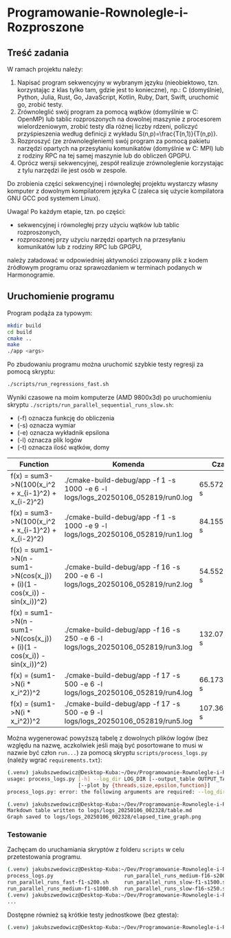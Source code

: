 # Programowanie-Rownolegle-i-Rozproszone


## Treść zadania
W ramach projektu należy:

1. Napisać program sekwencyjny w wybranym języku (nieobiektowo, tzn. korzystając z klas tylko tam, gdzie jest to konieczne), np.: C (domyślnie), Python, Julia, Rust, Go, JavaScript, Kotlin, Ruby, Dart, Swift, uruchomić go, zrobić testy.
2. Zrównoleglić swój program za pomocą wątków (domyślnie w C: OpenMP) lub tablic rozproszonych na dowolnej maszynie z procesorem wielordzeniowym, zrobić testy dla różnej liczby rdzeni, policzyć przyśpieszenia według definicji z wykładu S(n,p)=\frac{T(n,1)}{T(n,p)}.
3. Rozproszyć (ze zrównolegleniem) swój program za pomocą pakietu narzędzi opartych na przesyłaniu komunikatów (domyślnie w C: MPI) lub z rodziny RPC na tej samej maszynie  lub do obliczeń GPGPU. 
4. Oprócz wersji sekwencyjnej, zespół realizuje zrównoleglenie korzystając z tylu narzędzi ile jest osób w zespole.

Do zrobienia części sekwencyjnej i równoległej projektu wystarczy własny komputer z dowolnym kompilatorem języka C (zaleca się użycie kompilatora GNU GCC pod systemem Linux).

Uwaga! Po każdym etapie, tzn. po części:

* sekwencyjnej i równoległej przy użyciu wątków lub tablic rozproszonych, 
* rozproszonej przy użyciu narzędzi opartych na przesyłaniu komunikatów lub z rodziny RPC lub GPGPU,

należy załadować w odpowiedniej aktywności zzipowany plik z kodem źródłowym programu  oraz sprawozdaniem w terminach podanych w Harmonogramie.

## Uruchomienie programu
Program podąża za typowym:
```bash
mkdir build
cd build
cmake ..
make
./app <args>
```
Po zbudowaniu programu można uruchomić szybkie testy regresji za pomocą skryptu:
```bash
./scripts/run_regressions_fast.sh
```
Wyniki czasowe na moim komputerze (AMD 9800x3d) po uruchomieniu skryptu `./scripts/run_parallel_sequential_runs_slow.sh`:
* (-f) oznacza funkcję do obliczenia
* (-s) oznacza wymiar
* (-e) oznacza wykładnik epsilona
* (-l) oznacza plik logów
* (-t) oznacza ilość wątków, domy

| Function | Komenda | Czas |
|----------|-----------------|------------|
| f(x) = sum3->N(100(x_i^2 + x_{i-1}^2) + x_{i-2}^2) | ./cmake-build-debug/app -f 1 -s 1000 -e 6 -l logs/logs_20250106_052819/run0.log | 65.572372 s |
| f(x) = sum3->N(100(x_i^2 + x_{i-1}^2) + x_{i-2}^2) | ./cmake-build-debug/app -f 1 -s 1000 -e 9 -l logs/logs_20250106_052819/run1.log | 84.155852 s |
| f(x) = sum1->N(n - sum1->N(cos(x_j)) + (i)(1 - cos(x_i)) - sin(x_i))^2) | ./cmake-build-debug/app -f 16 -s 200 -e 6 -l logs/logs_20250106_052819/run2.log | 54.552103 s |
| f(x) = sum1->N(n - sum1->N(cos(x_j)) + (i)(1 - cos(x_i)) - sin(x_i))^2) | ./cmake-build-debug/app -f 16 -s 250 -e 6 -l logs/logs_20250106_052819/run3.log | 132.072216 s |
| f(x) = (sum1->N(i * x_i^2))^2 | ./cmake-build-debug/app -f 17 -s 500 -e 6 -l logs/logs_20250106_052819/run4.log | 66.173542 s |
| f(x) = (sum1->N(i * x_i^2))^2 | ./cmake-build-debug/app -f 17 -s 500 -e 9 -l logs/logs_20250106_052819/run5.log | 107.36707 s |

Można wygenerować powyższą tabelę z dowolnych plików logów (bez względu na nazwę, 
aczkolwiek jeśli mają być posortowane to musi w nazwie być człon `run...`) 
za pomocą skryptu `scripts/process_logs.py` (należy wgrać `requirements.txt`):
```bash
(.venv) jakubszwedowicz@Desktop-Kuba:~/Dev/Programowanie-Rownolegle-i-Rozproszone$ python3 scripts/process_logs.py 
usage: process_logs.py [-h] --log_dir LOG_DIR [--output_table OUTPUT_TABLE] [--output_graph OUTPUT_GRAPH] [--graph] [--table]
                       [--plot_by {threads,size,epsilon,function}]
process_logs.py: error: the following arguments are required: --log_dir

(.venv) jakubszwedowicz@Desktop-Kuba:~/Dev/Programowanie-Rownolegle-i-Rozproszone$ python3 scripts/process_logs.py --log_dir logs/logs_20250106_002328 --graph --table --plot_by function
Markdown table written to logs/logs_20250106_002328/table.md
Graph saved to logs/logs_20250106_002328/elapsed_time_graph.png
```

### Testowanie
Zachęcam do uruchamiania skryptów z folderu `scripts` w celu przetestowania programu.
```bash
(.venv) jakubszwedowicz@Desktop-Kuba:~/Dev/Programowanie-Rownolegle-i-Rozproszone$ ls scripts/
process_logs.py                       run_parallel_runs_medium-f16-s200.sh  run_parallel_runs_very_slow-f16-s500.sh  run_regressions_fast.sh
run_parallel_runs_fast-f1-s200.sh     run_parallel_runs_slow-f1-s1500.sh    run_parallel_sequential_runs_fast.sh     utils.sh
run_parallel_runs_medium-f1-s1000.sh  run_parallel_runs_slow-f16-s250.sh    run_parallel_sequential_runs_slow.sh
(.venv) jakubszwedowicz@Desktop-Kuba:~/Dev/Programowanie-Rownolegle-i-Rozproszone$ ./scripts/run_parallel_sequential_runs_fast.sh 
...
```
Dostępne również są krótkie testy jednostkowe (bez gtesta):
```bash
(.venv) jakubszwedowicz@Desktop-Kuba:~/Dev/Programowanie-Rownolegle-i-Rozproszone/build$ ./Task13/Tests/tests 
```

